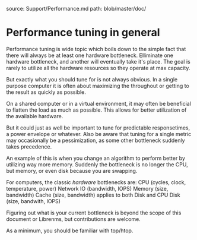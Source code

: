 source: Support/Performance.md
path: blob/master/doc/

# Performance tuning in general

Performance tuning is wide topic which boils down to the simple fact that there will always be at least one hardware bottleneck. Elliminate one hardware bottleneck, and another will eventually take it's place. The goal is rarely to utilize all the hardware resources so they operate at max capacity. 

But exactly what you should tune for is not always obvious. In a single purpose computer it is often about maximizing the throughout or getting to the result as quickly as possible.

On a shared computer or in a virtual environment, it may often be beneficial to flatten the load as much as possible. This allows for better utilization of the available hardware.

But it could just as well be important to tune for predictable responsetimes, a power envelope or whatever. Also be aware that tuning for a single metric may occasionally be a pessimization, as some other bottleneck suddenly takes precedence.

An example of this is when you change an algorithm to perform better by utilizing way more memory. Suddenly the bottleneck is no longer the CPU, but memory, or even disk because you are swapping.  

For computers, the classic *hardware* bottlenecks are:
CPU (cycles, clock, temperature, power)
Network IO (bandwidth, IOPS)
Memory (size, bandwidth)
Cache (size, bandwidth)  applies to both Disk and CPU
Disk (size, bandwith, IOPS)

Figuring out what is your current bottleneck is beyond the scope of this document or Librenms, but contributions are welcome.

As a minimum, you should be familiar with top/htop.

